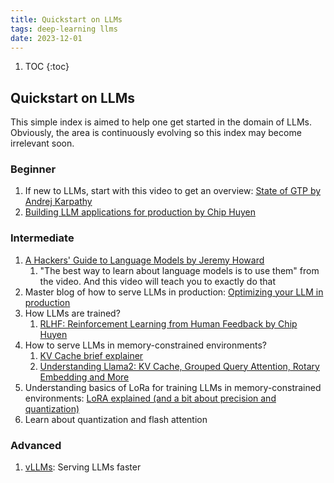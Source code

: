 ```yaml
---
title: Quickstart on LLMs
tags: deep-learning llms
date: 2023-12-01
---
```


1. TOC
{:toc}

## Quickstart on LLMs

This simple index is aimed to help one get started in the domain of LLMs. Obviously, the area is continuously evolving so this index may become irrelevant soon.

### Beginner

1. If new to LLMs, start with this video to get an overview: [State of GTP by Andrej Karpathy](https://www.youtube.com/watch?v=bZQun8Y4L2A)
2. [Building LLM applications for production by Chip Huyen](https://huyenchip.com/2023/04/11/llm-engineering.html)

### Intermediate

1. [A Hackers' Guide to Language Models by Jeremy Howard](https://www.youtube.com/watch?v=jkrNMKz9pWU)
   1. "The best way to learn about language models is to use them" from the video. And this video will teach you to exactly do that
2. Master blog of how to serve LLMs in production: [Optimizing your LLM in production](https://huggingface.co/blog/optimize-llm)
3. How LLMs are trained?
   1. [RLHF: Reinforcement Learning from Human Feedback by Chip Huyen](https://huyenchip.com/2023/05/02/rlhf.html)
4. How to serve LLMs in memory-constrained environments?
   1. [KV Cache brief explainer](https://www.youtube.com/watch?v=80bIUggRJf4)
   2. [Understanding Llama2: KV Cache, Grouped Query Attention, Rotary Embedding and More](https://ai.plainenglish.io/understanding-llama2-kv-cache-grouped-query-attention-rotary-embedding-and-more-c17e5f49a6d7)
5. Understanding basics of LoRa for training LLMs in memory-constrained environments: [LoRA explained (and a bit about precision and quantization)](https://www.youtube.com/watch?v=t509sv5MT0w)
6. Learn about quantization and flash attention

### Advanced

1. [vLLMs](https://blog.vllm.ai/2023/06/20/vllm.html): Serving LLMs faster
